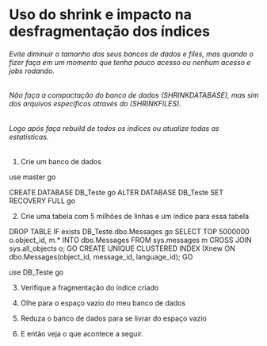 # Uso do shrink e impacto na desfragmentação dos índices


###### Evite diminuir o tamanho dos seus bancos de dados e files, mas quando o fizer faça em um momento que tenha pouco acesso ou nenhum acesso e jobs rodando. 

###### Não faça a compactação do banco de dados (SHRINKDATABASE), mas sim dos arquivos específicos através do (SHRINKFILES).

###### Logo após faça rebuild de todos os índices ou atualize todas as estatísticas.






1. Crie um banco de dados 

use master
go

CREATE DATABASE DB_Teste
go
ALTER DATABASE DB_Teste SET RECOVERY FULL
go


2. Crie uma tabela com 5 milhões de linhas e um índice para essa tabela 

DROP TABLE IF exists DB_Teste.dbo.Messages
go
SELECT TOP 5000000 o.object_id, m.*
  INTO dbo.Messages
  FROM sys.messages m
  CROSS JOIN sys.all_objects o;
GO
CREATE UNIQUE CLUSTERED INDEX IXnew ON dbo.Messages(object_id, message_id, language_id);
GO

use DB_Teste
go



3. Verifique a fragmentação do índice criado 




4. Olhe para o espaço vazio do meu banco de dados
5. Reduza o banco de dados para se livrar do espaço vazio
6. E então veja o que acontece a seguir.